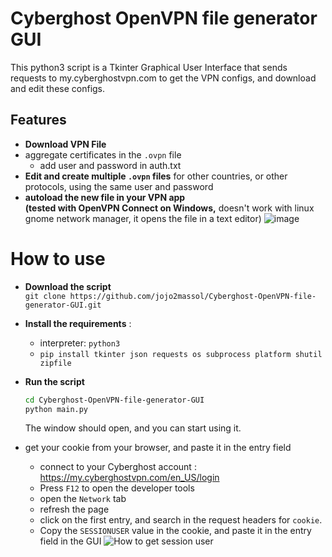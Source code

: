 # Cyberghost OpenVPN file generator GUI
This python3 script is a Tkinter Graphical User Interface that sends requests to my.cyberghostvpn.com to get the VPN configs, and download and edit these configs.

## Features
- **Download VPN File**
- aggregate certificates in the `.ovpn` file
  - add user and password in auth.txt  
- **Edit and create multiple `.ovpn` files** for other countries, or other protocols, using the same user and password
- **autoload the new file in your VPN app  
  (tested with OpenVPN Connect on Windows,**
  doesn't work with linux gnome network manager, it opens the file in a text editor)
![image](https://user-images.githubusercontent.com/54369031/225952327-4c89fb84-f26c-4dce-aac6-9e2eda856b2e.png)
# How to use
- **Download the script**  
  `git clone https://github.com/jojo2massol/Cyberghost-OpenVPN-file-generator-GUI.git`
- **Install the requirements** : 
  - interpreter: `python3`  
  - ```pip install tkinter json requests os subprocess platform shutil zipfile```
- **Run the script**  
  ```sh
  cd Cyberghost-OpenVPN-file-generator-GUI
  python main.py
  ```  
  The window should open, and you can start using it.
  
- get your cookie from your browser, and paste it in the entry field
  - connect to your Cyberghost account : https://my.cyberghostvpn.com/en_US/login
  - Press `F12` to open the developer tools
  - open the `Network` tab
  - refresh the page
  - click on the first entry, and search in the request headers for `cookie`. 
  - Copy the `SESSIONUSER` value in the cookie, and paste it in the entry field in the GUI
![How to get session user](https://user-images.githubusercontent.com/54369031/225950343-3e274c03-1fd4-4dd3-b4a6-8c56f03999eb.png)
